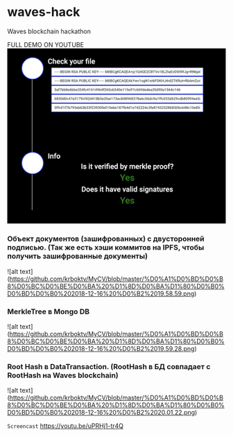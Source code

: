 # waves-hack
Waves blockchain hackathon 

FULL DEMO ON YOUTUBE 
![alt text](https://github.com/krboktv/MyCV/blob/master/%D0%A1%D0%BD%D0%B8%D0%BC%D0%BE%D0%BA%20%D1%8D%D0%BA%D1%80%D0%B0%D0%BD%D0%B0%202018-12-16%20%D0%B2%2019.06.36.png)

### Объект документов (зашифрованных) с двусторонней подписью. (Так же есть хэши коммитов на IPFS, чтобы получить зашифрованные документы)

![alt text]
(https://github.com/krboktv/MyCV/blob/master/%D0%A1%D0%BD%D0%B8%D0%BC%D0%BE%D0%BA%20%D1%8D%D0%BA%D1%80%D0%B0%D0%BD%D0%B0%202018-12-16%20%D0%B2%2019.58.59.png)

### MerkleTree в Mongo DB

![alt text]
(https://github.com/krboktv/MyCV/blob/master/%D0%A1%D0%BD%D0%B8%D0%BC%D0%BE%D0%BA%20%D1%8D%D0%BA%D1%80%D0%B0%D0%BD%D0%B0%202018-12-16%20%D0%B2%2019.59.28.png)

### Root Hash в DataTransaction. (RootHash в БД совпадает с RootHash на Waves blockchain)

![alt text]
(https://github.com/krboktv/MyCV/blob/master/%D0%A1%D0%BD%D0%B8%D0%BC%D0%BE%D0%BA%20%D1%8D%D0%BA%D1%80%D0%B0%D0%BD%D0%B0%202018-12-16%20%D0%B2%2020.01.22.png)



```Screencast```
https://youtu.be/uPRHj1-tr4Q
